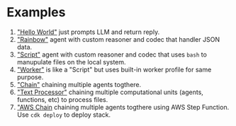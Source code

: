 # Examples

1. ["Hello World"](./01_helloworld/hw.go) just prompts LLM and return reply.
2. ["Rainbow"](./02_rainbow/rainbow.go) agent with custom reasoner and codec that handler JSON data.
3. ["Script"](./03_script/) agent with custom reasoner and codec that uses `bash` to manupulate files on the local system.
4. ["Worker"](./04_worker/) is like a "Script" but uses built-in worker profile for same purpose.
5. ["Chain"](./05_chain/) chaining multiple agents togthere.
6. ["Text Processor"](./06_text_processor/processor.go) chaining multiple computational units (agents, functions, etc) to process files.
7. ["AWS Chain](./07_aws_sfs/sfs.go) chaining multiple agents togthere using AWS Step Function. Use `cdk deploy` to deploy stack.  